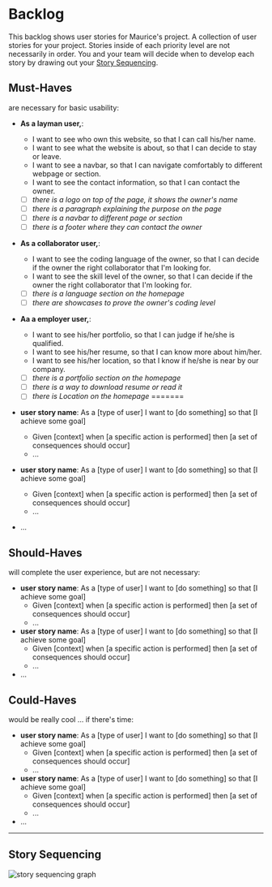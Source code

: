# Backlog

<!-- A collection of user stories for your project. Stories inside of each priority level are not necessarily in order. You and your team will decide when to develop each story by drawing out your [Story Sequencing](#story-sequencing). -->

This backlog shows user stories for Maurice's project.
A collection of user stories for your project. Stories inside of each priority
level are not necessarily in order. You and your team will decide when to
develop each story by drawing out your [Story Sequencing](#story-sequencing).

## Must-Haves

are necessary for basic usability:

- **As a layman user,**:

  - I want to see who own this website, so that I can call his/her name.
  - I want to see what the website is about, so that I can decide to stay or
    leave.
  - I want to see a navbar, so that I can navigate comfortably to different
    webpage or section.
  - I want to see the contact information, so that I can contact the owner.

  - [ ] _there is a logo on top of the page, it shows the owner's name_
  - [ ] _there is a paragraph explaining the purpose on the page_
  - [ ] _there is a navbar to different page or section_
  - [ ] _there is a footer where they can contact the owner_

- **As a collaborator user,**:

  - I want to see the coding language of the owner, so that I can decide if the
    owner the right collaborator that I'm looking for.
  - I want to see the skill level of the owner, so that I can decide if the
    owner the right collaborator that I'm looking for.

  - [ ] _there is a language section on the homepage_
  - [ ] _there are showcases to prove the owner's coding level_

- **Aa a employer user,**:

  - I want to see his/her portfolio, so that I can judge if he/she is qualified.
  - I want to see his/her resume, so that I can know more about him/her.
  - I want to see his/her location, so that I know if he/she is near by our company.

  - [ ] _there is a portfolio section on the homepage_
  - [ ] _there is a way to download resume or read it_
  - [ ] _there is Location on the homepage_
=======
- **user story name**: As a [type of user] I want to [do something] so that [I
  achieve some goal]
  - Given [context] when [a specific action is performed] then [a set of
    consequences should occur]
  - ...
- **user story name**: As a [type of user] I want to [do something] so that [I
  achieve some goal]
  - Given [context] when [a specific action is performed] then [a set of
    consequences should occur]
  - ...
- ...

## Should-Haves

will complete the user experience, but are not necessary:

- **user story name**: As a [type of user] I want to [do something] so that [I
  achieve some goal]
  - Given [context] when [a specific action is performed] then [a set of
    consequences should occur]
  - ...
- **user story name**: As a [type of user] I want to [do something] so that [I
  achieve some goal]
  - Given [context] when [a specific action is performed] then [a set of
    consequences should occur]
  - ...
- ...

## Could-Haves

would be really cool ... if there's time:

- **user story name**: As a [type of user] I want to [do something] so that [I
  achieve some goal]
  - Given [context] when [a specific action is performed] then [a set of
    consequences should occur]
  - ...
- **user story name**: As a [type of user] I want to [do something] so that [I
  achieve some goal]
  - Given [context] when [a specific action is performed] then [a set of
    consequences should occur]
  - ...
- ...

---

## Story Sequencing

![story sequencing graph](./story-sequencing-graph.svg)
